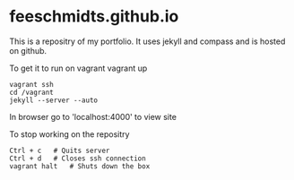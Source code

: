 # feeschmidts.github.io

This is a repositry of my portfolio. It uses jekyll and compass and is hosted on github.

To get it to run on vagrant
    vagrant up

    vagrant ssh
    cd /vagrant
    jekyll --server --auto

In browser go to 'localhost:4000' to view site

To stop working on the repositry

    Ctrl + c   # Quits server
    Ctrl + d   # Closes ssh connection
    vagrant halt   # Shuts down the box
